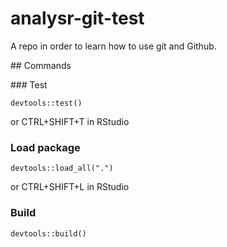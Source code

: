# analysr-git-test
A repo in order to learn how to use git and Github.

## Commands

### Test

```
devtools::test()
```
or CTRL+SHIFT+T in RStudio


### Load package 

```
devtools::load_all(".")
```
or CTRL+SHIFT+L in RStudio

### Build

```
devtools::build()
```